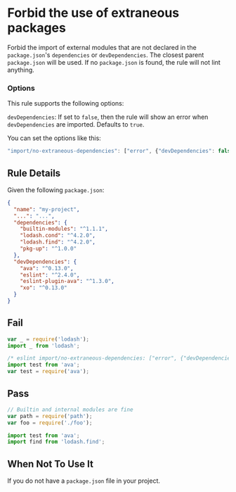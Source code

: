 # Forbid the use of extraneous packages

Forbid the import of external modules that are not declared in the `package.json`'s `dependencies` or `devDependencies`.
The closest parent `package.json` will be used. If no `package.json` is found, the rule will not lint anything.

### Options

This rule supports the following options:

`devDependencies`: If set to `false`, then the rule will show an error when `devDependencies` are imported. Defaults to `true`.

You can set the options like this:

```js
"import/no-extraneous-dependencies": ["error", {"devDependencies": false}]
```


## Rule Details

Given the following `package.json`:
```json
{
  "name": "my-project",
  "...": "...",
  "dependencies": {
    "builtin-modules": "^1.1.1",
    "lodash.cond": "^4.2.0",
    "lodash.find": "^4.2.0",
    "pkg-up": "^1.0.0"
  },
  "devDependencies": {
    "ava": "^0.13.0",
    "eslint": "^2.4.0",
    "eslint-plugin-ava": "^1.3.0",
    "xo": "^0.13.0"
  }
}
```


## Fail

```js
var _ = require('lodash');
import _ from 'lodash';

/* eslint import/no-extraneous-dependencies: ["error", {"devDependencies": false}] */
import test from 'ava';
var test = require('ava');
```


## Pass

```js
// Builtin and internal modules are fine
var path = require('path');
var foo = require('./foo');

import test from 'ava';
import find from 'lodash.find';
```


## When Not To Use It

If you do not have a `package.json` file in your project.
